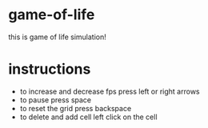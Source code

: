 # game-of-life
this is game of life simulation!
# instructions
* to increase and decrease fps press left or right arrows
* to pause press space
* to reset the grid press backspace
* to delete and add cell left click on the cell
